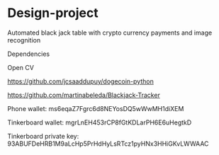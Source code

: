 # Design-project
Automated black jack table with crypto currency payments and image recognition

Dependencies

Open CV

https://github.com/jcsaaddupuy/dogecoin-python

https://github.com/martinabeleda/Blackjack-Tracker

Phone wallet: ms6eqaZ7Fgrc6d8NEYosDQ5wWwMH1diXEM

Tinkerboard wallet: mgrLnEH453rCP8fGtKDLarPH6E6uHegtkD

Tinkerboard private key: 93ABUFDeHRB1M9aLcHp5PrHdHyLsRTcz1pyHNx3HHiGKvLWWAAC 

